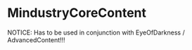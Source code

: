 # MindustryCoreContent
NOTICE: Has to be used in conjunction with EyeOfDarkness / AdvancedContent!!!
